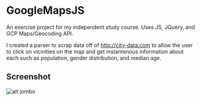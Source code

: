 # GoogleMapsJS

An exercise project for my independent study course. Uses JS, JQuery, and GCP Maps/Geocoding API. 

I created a parser to scrap data off of http://city-data.com to allow the user to click on vicinities on the map and get instantenous information about each such as population, gender distribution, and median age.

## Screenshot
![alt jombo](http://ngu-software.com/projects/jombo/00.png)
